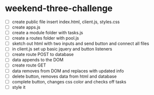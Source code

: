 # weekend-three-challenge

- [ ] create public file insert index.html, client.js, styles.css
- [ ] create apps.js
- [ ] create a module folder with tasks.js
- [ ] create a routes folder with pool.js
- [ ] sketch out html with two inputs and send button and connect all files
- [ ] in client.js set up basic jquery and button listeners
- [ ] create route POST to database
- [ ] data appends to the DOM
- [ ] create route GET
- [ ] data removes from DOM and replaces with updated info
- [ ] delete button, removes data from html and database
- [ ] complete button, changes css color and checks off tasks
- [ ] style it
